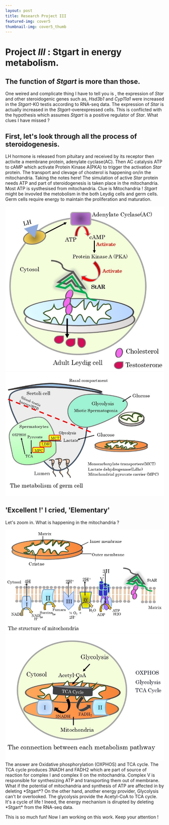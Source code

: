 ```yaml
---
layout: post
title: Research Project III
featured-img: cover5
thumbnail-img: cover5_thumb
---
```

# Project *III* : Stgart in energy metabolism.
## The function of *Stgart* is more than those.
One weired and complicate thing I have to tell you is , the expression of *Star* and other steroidogenic genes such as, *Hsd3b1* and *Cyp11a1* were increased in the *Stgart*-KO testis according to RNA-seq data. The expression of *Star* is actually increased in the *Stgart*-overexpressed cells.
This is conflicted with the hypothesis which assumes *Stgart* is a positive regulator of *Star*. What clues I have missed ?
## First, let's look through all the process of steroidogenesis.
LH hormone is released from pituitary and received by its receptor then activite a membrane protein, adenylate cyclase(AC). Then AC catalysis ATP to cAMP which activate Protein Kinase A(PKA) to trigger the activation *Star* protein. The transport and clevage of chosterol is happening on/in the mitochandria. Taking the notes here! The simulation of active *Star* protein needs ATP and part of steroidogenesis is taken place in the mitochandria.
Most ATP is systhesised from mitochandria. Clue is Mitochandria ! *Stgart* might be invovled the metobolism in the both Leydig cells and germ cells. Germ cells require energy to maintain the proliferation and maturation.
<!-- Only include these images for this blog -->
<div class="side-by-side-images">
  <img src="https://raw.githubusercontent.com/CleanYANG/HONG-s-page/main/assets/img/leydig.jpg" alt="Picture 1">
  <img src="https://raw.githubusercontent.com/CleanYANG/HONG-s-page/main/assets/img/germ.jpg" alt="Picture 2">
</div>

## 'Excellent !' I cried, 'Elementary'

Let's zoom in. What is happening in the mitochandria ?
<!-- Only include these images for this blog -->
<div class="side-by-side-images">
  <img src="https://raw.githubusercontent.com/CleanYANG/HONG-s-page/main/assets/img/Mi.jpg" alt="Picture 1">
  <img src="https://raw.githubusercontent.com/CleanYANG/HONG-s-page/main/assets/img/TCA.jpg" alt="Picture 2">
</div>
The answer are Oxidative phosphorylation (OXPHOS) and TCA cycle. The TCA cycle produces 3NADH and FADH2 which are part of source of reaction for complex I and complex II on the mitochandria. Complex V is responsible for synthesizing ATP and transporting them out of membrane. What if the potential of mitochandria and synthesis of ATP are affected in by deleting *Stgart*?
On the other hand, another energy provider, Glycolysis can't br overlooked. The glycolysis provide the Acetyl-CoA to TCA cycle. It's a cycle of life ! Ineed, the energy mechanism is dirupted by deleting *Stgart* from the RNA-seq data.

This is so much fun! Now I am working on this work. Keep your attention !